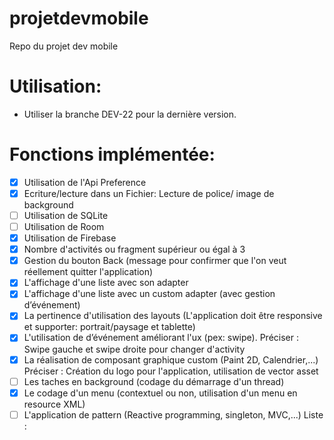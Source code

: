 # projetdevmobile
Repo du projet dev mobile

# Utilisation:
- Utiliser la branche DEV-22 pour la dernière version.


# Fonctions implémentée: 

- [X] Utilisation de l'Api Preference
- [X] Ecriture/lecture dans un Fichier: Lecture de police/ image de background
- [ ] Utilisation de SQLite
- [ ] Utilisation de Room
- [X] Utilisation de Firebase
- [X] Nombre d'activités ou fragment supérieur ou égal à 3
- [X] Gestion du bouton Back (message pour confirmer que l'on veut réellement quitter l'application)
- [X] L'affichage d'une liste avec son adapter
- [X] L'affichage d'une liste avec un custom adapter (avec gestion d’événement)
- [X] La pertinence d'utilisation des layouts (L'application doit être responsive et supporter: portrait/paysage et tablette)
- [X] L'utilisation de d’événement améliorant l'ux (pex: swipe). Préciser : Swipe gauche et swipe  droite pour changer d'activity
- [X] La réalisation de composant graphique custom (Paint 2D, Calendrier,...) Préciser : Création du logo pour l'application, utilisation de vector asset
- [ ] Les taches en background (codage du démarrage d'un thread)
- [X] Le codage d'un menu (contextuel ou non, utilisation d'un menu en resource XML)
- [ ] L'application de pattern (Reactive programming, singleton, MVC,...) Liste :
